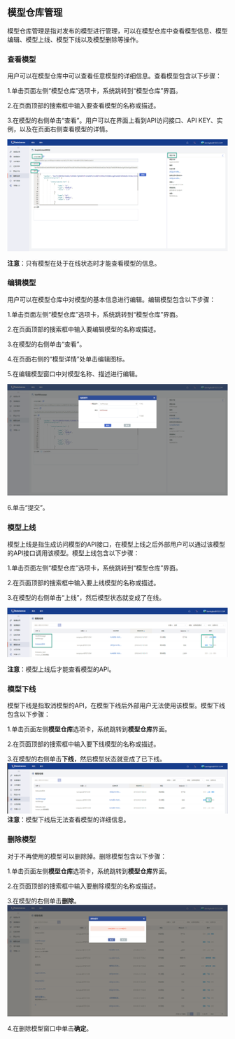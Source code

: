 ## 模型仓库管理

模型仓库管理是指对发布的模型进行管理，可以在模型仓库中查看模型信息、模型编辑、模型上线、模型下线以及模型删除等操作。

### 查看模型

用户可以在模型仓库中可以查看任意模型的详细信息。查看模型包含以下步骤：

1.单击页面左侧“模型仓库”选项卡，系统跳转到“模型仓库”界面。

2.在页面顶部的搜索框中输入要查看模型的名称或描述。
 
3.在模型的右侧单击“查看”。用户可以在界面上看到API访问接口、API KEY、实例，以及在页面右侧查看模型的详情。

![](/assets/查看模型.png)

**注意**：只有模型在处于在线状态时才能查看模型的信息。

### 编辑模型

用户可以在模型仓库中对模型的基本信息进行编辑。编辑模型包含以下步骤：

1.单击页面左侧“模型仓库”选项卡，系统跳转到“模型仓库”界面。

2.在页面顶部的搜索框中输入要编辑模型的名称或描述。
 
3.在模型的右侧单击“查看”。

4.在页面右侧的“模型详情”处单击编辑图标。

5.在编辑模型窗口中对模型名称、描述进行编辑。

![](/assets/编辑模型.png)

6.单击“提交”。


### 模型上线

模型上线是指生成访问模型的API接口，在模型上线之后外部用户可以通过该模型的API接口调用该模型。模型上线包含以下步骤：

1.单击页面左侧“模型仓库”选项卡，系统跳转到“模型仓库”界面。

2.在页面顶部的搜索框中输入要上线模型的名称或描述。
    
3.在模型的右侧单击“上线”，然后模型状态就变成了在线。

![](/assets/模型上线.png)

**注意**：模型上线后才能查看模型的API。

### 模型下线
模型下线是指取消模型的API，在模型下线后外部用户无法使用该模型。模型下线包含以下步骤：

1.单击页面左侧**模型仓库**选项卡，系统跳转到**模型仓库**界面。

2.在页面顶部的搜索框中输入要下线模型的名称或描述。
    
3.在模型的右侧单击**下线**，然后模型状态就变成了已下线。
![](/assets/模型下线.png)
**注意**：模型下线后无法查看模型的详细信息。

### 删除模型
对于不再使用的模型可以删除掉。删除模型包含以下步骤：

1.单击页面左侧**模型仓库**选项卡，系统跳转到**模型仓库**界面。

2.在页面顶部的搜索框中输入要删除模型的名称或描述。
   
3.在模型的右侧单击**删除**。
![](/assets/删除模型.png)

4.在删除模型窗口中单击**确定**。










  
